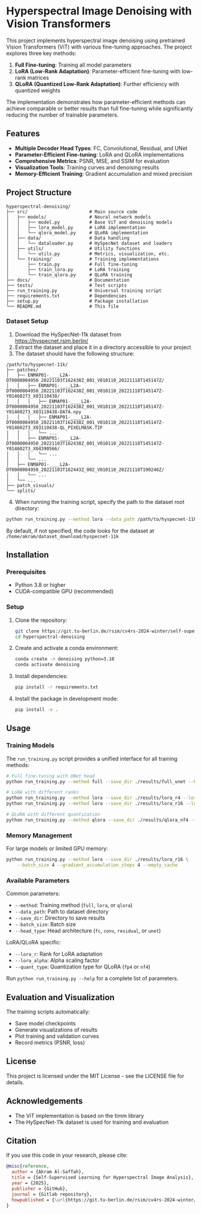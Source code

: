 # Hyperspectral Image Denoising with Vision Transformers

This project implements hyperspectral image denoising using pretrained Vision Transformers (ViT) with various fine-tuning approaches. The project explores three key methods:

1. **Full Fine-tuning**: Training all model parameters
2. **LoRA (Low-Rank Adaptation)**: Parameter-efficient fine-tuning with low-rank matrices
3. **QLoRA (Quantized Low-Rank Adaptation)**: Further efficiency with quantized weights

The implementation demonstrates how parameter-efficient methods can achieve comparable or better results than full fine-tuning while significantly reducing the number of trainable parameters.

## Features

- **Multiple Decoder Head Types**: FC, Convolutional, Residual, and UNet
- **Parameter-Efficient Fine-tuning**: LoRA and QLoRA implementations
- **Comprehensive Metrics**: PSNR, MSE, and SSIM for evaluation
- **Visualization Tools**: Training curves and denoising results
- **Memory-Efficient Training**: Gradient accumulation and mixed precision

## Project Structure

```
hyperspectral-denoising/
├── src/                       # Main source code
│   ├── models/                # Neural network models
│   │   ├── model.py           # Base ViT and denoising models
│   │   ├── lora_model.py      # LoRA implementation
│   │   └── qlora_model.py     # QLoRA implementation
│   ├── data/                  # Data handling
│   │   └── dataloader.py      # HySpecNet dataset and loaders
│   ├── utils/                 # Utility functions
│   │   └── utils.py           # Metrics, visualization, etc.
│   └── training/              # Training implementations
│       ├── train.py           # Full fine-tuning
│       ├── train_lora.py      # LoRA training
│       └── train_qlora.py     # QLoRA training
├── docs/                      # Documentation
├── tests/                     # Test scripts
├── run_training.py            # Universal training script
├── requirements.txt           # Dependencies
├── setup.py                   # Package installation
└── README.md                  # This file
```


### Dataset Setup

1. Download the HySpecNet-11k dataset from https://hyspecnet.rsim.berlin/
2. Extract the dataset and place it in a directory accessible to your project
3. The dataset should have the following structure:

```
/path/to/hyspecnet-11k/
├── patches/
│   ├── ENMAP01-____L2A-DT0000004950_20221103T162438Z_001_V010110_20221118T145147Z/
│   │   ├── ENMAP01-____L2A-DT0000004950_20221103T162438Z_001_V010110_20221118T145147Z-Y01460273_X03110438/
│   │   │   ├── ENMAP01-____L2A-DT0000004950_20221103T162438Z_001_V010110_20221118T145147Z-Y01460273_X03110438-DATA.npy
│   │   │   ├── ENMAP01-____L2A-DT0000004950_20221103T162438Z_001_V010110_20221118T145147Z-Y01460273_X03110438-QL_PIXELMASK.TIF
│   │   │   └── ...
│   │   ├── ENMAP01-____L2A-DT0000004950_20221103T162438Z_001_V010110_20221118T145147Z-Y01460273_X04390566/
│   │   │   └── ...
│   │   └── ...
│   ├── ENMAP01-____L2A-DT0000004950_20221103T162443Z_002_V010110_20221118T190246Z/
│   │   └── ...
│   └── ...
├── patch_visuals/
└── splits/
```

4. When running the training script, specify the path to the dataset root directory:

```bash
python run_training.py --method lora --data_path /path/to/hyspecnet-11k --save_dir ./results/lora_r8
```

By default, if not specified, the code looks for the dataset at `/home/akram/dataset_download/hyspecnet-11k`



## Installation

### Prerequisites

- Python 3.8 or higher
- CUDA-compatible GPU (recommended)

### Setup

1. Clone the repository:
   ```bash
   git clone https://git.tu-berlin.de/rsim/cv4rs-2024-winter/self-supervised-learning-for-hyperspectral-image-analysis/-/tree/akram
   cd hyperspectral-denoising
   ```

2. Create and activate a conda environment:
   ```bash
   conda create -n denoising python=3.10
   conda activate denoising
   ```

3. Install dependencies:
   ```bash
   pip install -r requirements.txt
   ```

4. Install the package in development mode:
   ```bash
   pip install -e .
   ```

## Usage

### Training Models

The `run_training.py` script provides a unified interface for all training methods:

```bash
# Full fine-tuning with UNet head
python run_training.py --method full --save_dir ./results/full_unet --head_type unet

# LoRA with different ranks
python run_training.py --method lora --save_dir ./results/lora_r4 --lora_r 4 --lora_alpha 8
python run_training.py --method lora --save_dir ./results/lora_r16 --lora_r 16 --lora_alpha 32

# QLoRA with different quantization
python run_training.py --method qlora --save_dir ./results/qlora_nf4 --quant_type nf4
```

### Memory Management

For large models or limited GPU memory:

```bash
python run_training.py --method lora --save_dir ./results/lora_r16 \
    --batch_size 4 --gradient_accumulation_steps 4 --empty_cache
```

### Available Parameters

Common parameters:
- `--method`: Training method (`full`, `lora`, or `qlora`)
- `--data_path`: Path to dataset directory
- `--save_dir`: Directory to save results
- `--batch_size`: Batch size
- `--head_type`: Head architecture (`fc`, `conv`, `residual`, or `unet`)

LoRA/QLoRA specific:
- `--lora_r`: Rank for LoRA adaptation
- `--lora_alpha`: Alpha scaling factor
- `--quant_type`: Quantization type for QLoRA (`fp4` or `nf4`)

Run `python run_training.py --help` for a complete list of parameters.

## Evaluation and Visualization

The training scripts automatically:
- Save model checkpoints
- Generate visualizations of results
- Plot training and validation curves
- Record metrics (PSNR, loss)

## License

This project is licensed under the MIT License - see the LICENSE file for details.

## Acknowledgements

- The ViT implementation is based on the timm library
- The HySpecNet-11k dataset is used for training and evaluation

## Citation

If you use this code in your research, please cite:

```bibtex
@misc{reference,
  author = {Akram Al-Saffah},
  title = {Self-Supervised Learning for Hyperspectral Image Analysis},
  year = {2025},
  publisher = {GitHub},
  journal = {Gitlab repository},
  howpublished = {\url{https://git.tu-berlin.de/rsim/cv4rs-2024-winter/self-supervised-learning-for-hyperspectral-image-analysis/-/tree/akram?ref_type=heads}}
}
```
